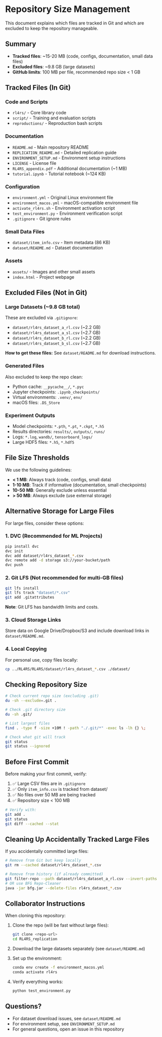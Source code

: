 # Repository Size Management

This document explains which files are tracked in Git and which are excluded to keep the repository manageable.

## Summary

- **Tracked files**: ~15-20 MB (code, configs, documentation, small data files)
- **Excluded files**: ~9.8 GB (large datasets)
- **GitHub limits**: 100 MB per file, recommended repo size < 1 GB

## Tracked Files (In Git)

### Code and Scripts
- `rl4rs/` - Core library code
- `script/` - Training and evaluation scripts  
- `reproductions/` - Reproduction bash scripts

### Documentation
- `README.md` - Main repository README
- `REPLICATION_README.md` - Detailed replication guide
- `ENVIRONMENT_SETUP.md` - Environment setup instructions
- `LICENSE` - License file
- `RL4RS_appendix.pdf` - Additional documentation (~1 MB)
- `tutorial.ipynb` - Tutorial notebook (~124 KB)

### Configuration
- `environment.yml` - Original Linux environment file
- `environment_macos.yml` - macOS-compatible environment file
- `activate_rl4rs.sh` - Environment activation script
- `test_environment.py` - Environment verification script
- `.gitignore` - Git ignore rules

### Small Data Files
- `dataset/item_info.csv` - Item metadata (86 KB)
- `dataset/README.md` - Dataset documentation

### Assets
- `assets/` - Images and other small assets
- `index.html` - Project webpage

## Excluded Files (Not in Git)

### Large Datasets (~9.8 GB total)
These are excluded via `.gitignore`:
- `dataset/rl4rs_dataset_a_rl.csv` (~2.2 GB)
- `dataset/rl4rs_dataset_a_sl.csv` (~2.7 GB)
- `dataset/rl4rs_dataset_b_rl.csv` (~2.2 GB)
- `dataset/rl4rs_dataset_b_sl.csv` (~2.7 GB)

**How to get these files:**
See `dataset/README.md` for download instructions.

### Generated Files
Also excluded to keep the repo clean:
- Python cache: `__pycache__/`, `*.pyc`
- Jupyter checkpoints: `.ipynb_checkpoints/`
- Virtual environments: `.venv/`, `env/`
- macOS files: `.DS_Store`

### Experiment Outputs
- Model checkpoints: `*.pth`, `*.pt`, `*.ckpt`, `*.h5`
- Results directories: `results/`, `outputs/`, `runs/`
- Logs: `*.log`, `wandb/`, `tensorboard_logs/`
- Large HDF5 files: `*.h5`, `*.hdf5`

## File Size Thresholds

We use the following guidelines:
- **< 1 MB**: Always track (code, configs, small data)
- **1-10 MB**: Track if informative (documentation, small checkpoints)
- **10-50 MB**: Generally exclude unless essential
- **> 50 MB**: Always exclude (use external storage)

## Alternative Storage for Large Files

For large files, consider these options:

### 1. DVC (Recommended for ML Projects)
```bash
pip install dvc
dvc init
dvc add dataset/rl4rs_dataset_*.csv
dvc remote add -d storage s3://your-bucket/path
dvc push
```

### 2. Git LFS (Not recommended for multi-GB files)
```bash
git lfs install
git lfs track "dataset/*.csv"
git add .gitattributes
```
**Note**: Git LFS has bandwidth limits and costs.

### 3. Cloud Storage Links
Store data on Google Drive/Dropbox/S3 and include download links in `dataset/README.md`.

### 4. Local Copying
For personal use, copy files locally:
```bash
cp ../RL4RS/RL4RS/dataset/rl4rs_dataset_*.csv ./dataset/
```

## Checking Repository Size

```bash
# Check current repo size (excluding .git)
du -sh --exclude=.git .

# Check .git directory size
du -sh .git/

# List largest files
find . -type f -size +10M ! -path "./.git/*" -exec ls -lh {} \;

# Check what git will track
git status
git status --ignored
```

## Before First Commit

Before making your first commit, verify:

1. ✅ Large CSV files are in `.gitignore`
2. ✅ Only `item_info.csv` is tracked from dataset/
3. ✅ No files over 50 MB are being tracked
4. ✅ Repository size < 100 MB

```bash
# Verify with:
git add .
git status
git diff --cached --stat
```

## Cleaning Up Accidentally Tracked Large Files

If you accidentally committed large files:

```bash
# Remove from Git but keep locally
git rm --cached dataset/rl4rs_dataset_*.csv

# Remove from history (if already committed)
git filter-repo --path dataset/rl4rs_dataset_a_rl.csv --invert-paths
# OR use BFG Repo-Cleaner
java -jar bfg.jar --delete-files rl4rs_dataset_*.csv
```

## Collaborator Instructions

When cloning this repository:

1. Clone the repo (will be fast without large files):
   ```bash
   git clone <repo-url>
   cd RL4RS_replication
   ```

2. Download the large datasets separately (see `dataset/README.md`)

3. Set up the environment:
   ```bash
   conda env create -f environment_macos.yml
   conda activate rl4rs
   ```

4. Verify everything works:
   ```bash
   python test_environment.py
   ```

## Questions?

- For dataset download issues, see `dataset/README.md`
- For environment setup, see `ENVIRONMENT_SETUP.md`
- For general questions, open an issue in this repository
